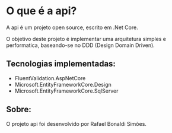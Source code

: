 # O que é a api?
A api é um projeto open source, escrito em .Net Core.

O objetivo deste projeto é implementar uma arquitetura simples e performatica, baseando-se no DDD (Design Domain Driven).

## Tecnologias  implementadas:
* FluentValidation.AspNetCore
* Microsoft.EntityFrameworkCore.Design
* Microsoft.EntityFrameworkCore.SqlServer

## Sobre:
O projeto api foi desenvolvido por Rafael Bonaldi Simões.

